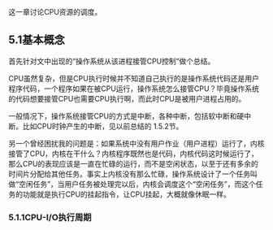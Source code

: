 这一章讨论CPU资源的调度。

## 5.1基本概念

首先针对文中出现的“操作系统从该进程接管CPU控制”做个总结。

CPU虽然复杂，但是CPU执行时候并不知道自己执行的是操作系统代码还是用户程序代码，一个程序如果在被CPU运行，操作系统怎么接管CPU？毕竟操作系统的代码想要接管CPU也需要CPU执行啊，而此时CPU是被用户进程占用的。

一般情况下，操作系统接管CPU的方式是中断，各种中断，包括软中断和硬中断。比如CPU时钟产生的中断，见以前总结的 1.5.2节。

另一个曾经困扰我的问题是：如果系统中没有用户作业（用户进程）运行了，内核接管了CPU，内核在干什么？内核程序既然也是代码，内核代码这时候运行了，那么CPU的表现应该是一直在忙碌的运行，而不是空闲状态，以至于还有多余的时间片分配给其他任务。事实上内核没有那么忙碌，操作系统设计了一个任务叫做“空闲任务”，当用户任务被处理完以后，内核会调度这个“空闲任务”，而这个任务的功能就是执行CPU的挂起指令，让CPU挂起，大概就像休眠一样。

### 5.1.1CPU-I/O执行周期


